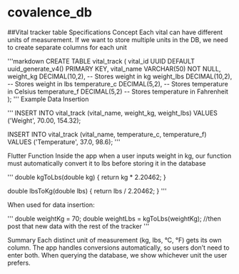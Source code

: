 # covalence_db
##Vital tracker table Specifications
Concept
Each vital can have different units of measurement. If we want to store multiple units in the DB, we need to create separate columns for each unit

'''markdown
CREATE TABLE vital_track (
	vital_id UUID DEFAULT uuid_generate_v4() PRIMARY KEY,
	vital_name VARCHAR(50) NOT NULL,
	weight_kg DECIMAL(10,2),  -- Stores weight in kg
	weight_lbs DECIMAL(10,2), -- Stores weight in lbs
	temperature_c DECIMAL(5,2), -- Stores temperature in Celsius
	temperature_f DECIMAL(5,2)  -- Stores temperature in Fahrenheit
);
'''
Example Data Insertion

'''
INSERT INTO vital_track (vital_name, weight_kg, weight_lbs)
VALUES ('Weight', 70.00, 154.32);

INSERT INTO vital_track (vital_name, temperature_c, temperature_f)
VALUES ('Temperature', 37.0, 98.6);
'''

Flutter Function
Inside the app when a user inputs weight in kg, our function must automatically convert it to lbs before storing it in the database

'''
double kgToLbs(double kg) {
  return kg * 2.20462;
}

double lbsToKg(double lbs) {
  return lbs / 2.20462;
}
'''

When used for data insertion:

'''
double weightKg = 70;
double weightLbs = kgToLbs(weightKg);
//then post that new data with the rest of the tracker
'''

Summary
Each distinct unit of measurement (kg, lbs, °C, °F) gets its own column.
The app handles conversions automatically, so users don’t need to enter both.
When querying the database, we show whichever unit the user prefers.
